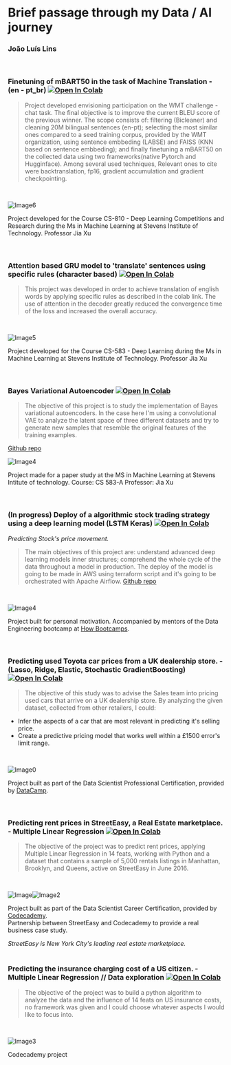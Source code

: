 # __Brief passage through my Data / AI journey__
### João Luís Lins
<br />



### Finetuning of mBART50 in the task of Machine Translation - (en - pt_br) [![Open In Colab](https://colab.research.google.com/assets/colab-badge.svg)](https://colab.research.google.com/drive/16pgJmM20CV0yq-YGECW-pz98RvuwKQa1?usp=sharing)
> Project developed envisioning participation on the WMT challenge - chat task. The final objective is to improve the current BLEU score of the previous winner. The scope consists of: filtering (Bicleaner) and cleaning 20M bilingual sentences (en-pt); selecting the most similar ones compared to a seed training corpus, provided by the WMT organization, using sentence embbeding (LABSE) and FAISS (KNN based on sentence embbeding); and finally finetuning a mBART50 on the collected data using two frameworks(native Pytorch and Hugginface). Among several used techniques, Relevant ones to cite were backtranslation, fp16, gradient accumulation and gradient checkpointing.

<br />

![Image6](Mbart50_finetuning.png)
<br />

Project developed for the Course CS-810 - Deep Learning Competitions and Research during the Ms in Machine Learning at Stevens Institute of Technology.
Professor Jia Xu
<br />
<br />
<br />
### Attention based GRU model to 'translate' sentences using specific rules (character based) [![Open In Colab](https://colab.research.google.com/assets/colab-badge.svg)](https://colab.research.google.com/drive/1T_t3wgg82_2XNyMGfnjV7S-vY6Bv1YlT?usp=sharing)
> This project was developed in order to achieve translation of english words by applying specific rules as described in the colab link. The use of attention in the decoder greatly reduced the convergence time of the loss and increased the overall accuracy.

<br />

![Image5](Loss_vs_epochs_(attention).png)
<br />

Project developed for the Course CS-583 - Deep Learning during the Ms in Machine Learning at Stevens Institute of Technology.
Professor Jia Xu
<br />
<br />
<br />
### Bayes Variational Autoencoder [![Open In Colab](https://colab.research.google.com/assets/colab-badge.svg)](https://colab.research.google.com/drive/1qXZZzwiRyJAiTlzo92m6Yeqol-FKaW4q?usp=sharing)
> The objective of this project is to study the implementation of Bayes variational autoencoders. In the case here I'm using a convolutional VAE to analyze the latent space of three different datasets and try to generate new samples that resemble the original features of the training examples.

[Github repo](https://github.com/Joaoluislins/Bayes_Variational_Autoencoder)
<br />

![Image4](interpolation.png)
<br />

Project made for a paper study at the MS in Machine Learning at Stevens Intitute of technology.
Course: CS 583-A
Professor: Jia Xu
<br />
<br />
<br />
### (In progress) Deploy of a algorithmic stock trading strategy using a deep learning model (LSTM Keras) [![Open In Colab](https://colab.research.google.com/assets/colab-badge.svg)](https://colab.research.google.com/drive/1_bsndj48XWm6H6cxDTaKKhBGTNuHgGLE?usp=sharing)
*Predicting Stock's price movement.*
> The main objectives of this project are: understand advanced deep learning models inner structures; comprehend the whole cycle of the data throughout a model in production.
The deploy of the model is going to be made in AWS using terraform script and it's going to be orchestrated with Apache Airflow.
[Github repo](https://github.com/Joaoluislins/algotrader-aws-airflow)
<br />

![Image4](algotrader_flow.jpeg)
<br />

Project built for personal motivation. Accompanied by mentors of the Data Engineering bootcamp at [How Bootcamps](https://howedu.com.br/cohort/engenharia-de-dados/?gclid=Cj0KCQiAmpyRBhC-ARIsABs2EAqENMpiYYuGn9bKLYI-btMdAS8R3be_UNzxraVEg4tDxT1Rkka8vRAaAsG5EALw_wcB).
<br />
<br />
<br />
### Predicting used Toyota car prices from a UK dealership store. - (Lasso, Ridge, Elastic, Stochastic GradientBoosting) [![Open In Colab](https://colab.research.google.com/assets/colab-badge.svg)](https://colab.research.google.com/drive/1cfcp4IqrQjQhdSYwWXZNsaxQXz1TvTiG?usp=sharing)

> The objective of this study was to advise the Sales team into pricing used cars that arrive on a UK dealership store.
By analyzing the given dataset, collected from other retailers, I could:

- Infer the aspects of a car that are most relevant in predicting it's selling price.
- Create a predictive pricing model that works well within a £1500 error's limit range.
<br />

![Image0](car_price.png)
<br />

Project built as part of the Data Scientist Professional Certification, provided by [DataCamp](http://www.datacamp.com/).  
<br />
<br />
### Predicting rent prices in StreetEasy, a Real Estate marketplace. - Multiple Linear Regression  [![Open In Colab](https://colab.research.google.com/assets/colab-badge.svg)](https://colab.research.google.com/github/Joaoluislins/StreetEasy_Codecademy/blob/main/project.ipynb)

> The objective of the project was to predict rent prices, applying Multiple Linear Regression in 14 feats, working with Python and a dataset that contains a sample of 5,000 rentals listings in Manhattan, Brooklyn, and Queens, active on StreetEasy in June 2016.

<br />

![Image](predictedvsactual.png)![Image2](featinfluence.png)


Project built as part of the Data Scientist Career Certification, provided by [Codecademy](http://www.codecademy.com/). \
Partnership between StreetEasy and Codecademy to provide a real business case study.

*StreetEasy is New York City's leading real estate marketplace.*
<br />
<br />

### Predicting the insurance charging cost of a US citizen. - Multiple Linear Regression // Data exploration  [![Open In Colab](https://colab.research.google.com/assets/colab-badge.svg)](https://colab.research.google.com/github/Joaoluislins/us_insurance_costs/blob/main/US_Insurance_costs.ipynb)

> The objective of the project was to build a python algorithm to analyze the data and the influence of 14 feats on US insurance costs, no framework was given and I could choose whatever aspects I would like to focus into.
<br />

![Image3](costvsage.jpg)


Codecademy project

